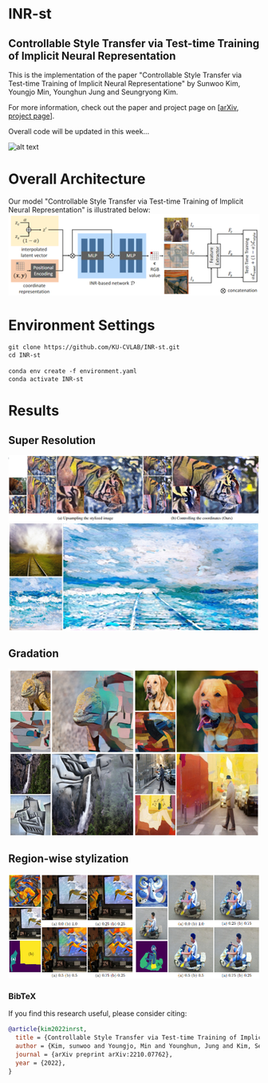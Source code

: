 # INR-st
## Controllable Style Transfer via Test-time Training of Implicit Neural Representation
This is the implementation of the paper "Controllable Style Transfer via Test-time Training of Implicit Neural Representatione" by Sunwoo Kim, Youngjo Min, Younghun Jung and Seungryong Kim.


For more information, check out the paper and project page on [[arXiv](https://arxiv.org/abs/2210.07762), [project page](https://ku-cvlab.github.io/INR-st/)].


Overall code will be updated in this week...

![alt text](/images/INR-st_teaser.png)

# Overall Architecture

Our model "Controllable Style Transfer via Test-time Training of Implicit Neural Representation" is illustrated below:
![alt text](/images/structure.png)



# Environment Settings
```
git clone https://github.com/KU-CVLAB/INR-st.git 
cd INR-st

conda env create -f environment.yaml
conda activate INR-st
```


# Results

## Super Resolution
![alt text](/images/resolution_comp.png)
![alt text](/images/res.png)

## Gradation
![alt text](/images/gradation.png)

## Region-wise stylization
![alt text](/images/mask.png)

### BibTeX
If you find this research useful, please consider citing:
````BibTeX
@article{kim2022inrst,
  title = {Controllable Style Transfer via Test-time Training of Implicit Neural Representation},
  author = {Kim, sunwoo and Youngjo, Min and Younghun, Jung and Kim, Seungryong},
  journal = {arXiv preprint arXiv:2210.07762},
  year = {2022},
}
````


